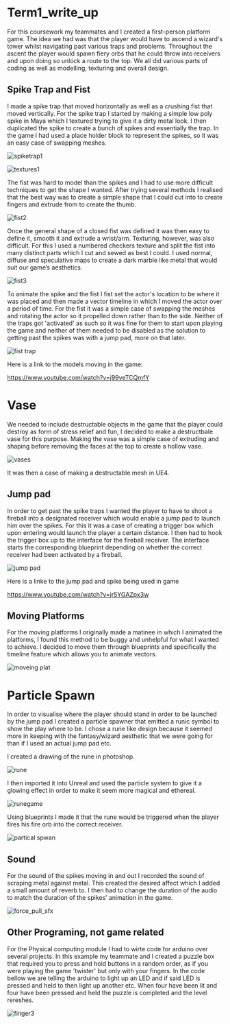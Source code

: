 # Term1_write_up

For this coursework my teammates and I created a first-person platform game. The idea we had was that the player would have to ascend a wizard's tower whilst navigating past various traps and problems. Throughout the ascent the player would spawn fiery orbs that he could throw into receivers and upon doing so unlock a route to the top.  We all did various parts of coding as well as modelling, texturing and overall design.

## Spike Trap and Fist

I made a spike trap that moved horizontally as well as a crushing fist that moved vertically. For the spike trap I started by making a simple low poly spike in Maya which I textured trying to give it a dirty metal look. I then duplicated the spike to create a bunch of spikes and essentially the trap. In the game I had used a place holder block to represent the spikes, so it was an easy case of swapping meshes. 

![spiketrap1](https://user-images.githubusercontent.com/32567724/35195469-cd3d4610-febb-11e7-8508-28ee968509d6.png)

![textures1](https://user-images.githubusercontent.com/32567724/35198031-a2965bb6-fee0-11e7-8f33-ba18f0a15d46.jpg)



The fist was hard to model than the spikes and I had to use more difficult techniques to get the shape I wanted. After trying several methods I realised that the best way was to create a simple shape that I could cut into to create fingers and extrude from to create the thumb. 

![fist2](https://user-images.githubusercontent.com/32567724/35195494-51f418ac-febc-11e7-8db3-7e47277c5029.png)

Once the general shape of a closed fist was defined it was then easy to define it, smooth it and extrude a wrist/arm. Texturing, however, was also difficult. For this I used a numbered checkers texture and split the fist into many distinct parts which I cut and sewed as best I could. I used normal, diffuse and speculative maps to create a dark marble like metal that would suit our game’s aesthetics.

![fist3](https://user-images.githubusercontent.com/32567724/35196113-ab474fce-fec5-11e7-89e8-ca7e3dd68d01.png)

To animate the spike and the fist I fist set the actor's location to be where it was placed and then made a vector timeline in which I moved the actor over a period of time. For the fist it was a simple case of swapping the meshes and rotating the actor so it propelled down rather than to the side. Neither of the traps got 'activated' as such so it was fine for them to start upon playing the game and neither of them needed to be disabled as the solution to getting past the spikes was with a jump pad, more on that later.   

![fist trap](https://user-images.githubusercontent.com/32567724/35196347-b7f215b2-fec8-11e7-9c8e-937d531a4524.PNG)

Here is a link to the models moving in the game:

https://www.youtube.com/watch?v=j99veTCQmfY

# Vase 
We needed to include destructable objects in the game that the player could destroy as form of stress relief and fun, I decided to make a destructbale vase for this purpose. Making the vase was a simple case of extruding and shaping before removing the faces at the top to create a hollow vase. 


![vases](https://user-images.githubusercontent.com/32567724/35195584-9b63d1c0-febd-11e7-835d-9cdf371f9ed8.png)

It was then a case of making a destructable mesh in UE4. 


## Jump pad
In order to get past the spike traps I wanted the player to have to shoot a fireball into a designated receiver which would enable a jump pad to launch him over the spikes. For this it was a case of creating a trigger box which upon entering would launch the player a certain distance. I then had to hook the trigger box up to the interface for the fireball receiver. The interface starts the corresponding blueprint depending on whether the correct receiver had been activated by a fireball. 

![jump pad](https://user-images.githubusercontent.com/32567724/35196653-e68acea6-fecc-11e7-8f36-06d7bbab5e86.PNG)

Here is a linke to the jump pad and spike being used in game

https://www.youtube.com/watch?v=jr5YGAZpx3w

## Moving Platforms
For the moving platforms I originally made a matinee in which I animated the platforms, I found this method to be buggy and unhelpful for what I wanted to achieve. I decided to move them through blueprints and specifically the timeline feature which allows you to animate vectors. 

![moveing plat](https://user-images.githubusercontent.com/32567724/35196654-e6a61922-fecc-11e7-8516-834307a497d7.PNG)


# Particle Spawn

In order to visualise where the player should stand in order to be launched by the jump pad I created a particle spawner that emitted a runic symbol to show the play where to be. I chose a rune like design because it seemed more in keeping with the fantasy/wizard aesthetic that we were going for than if I used an actual jump pad etc.  

I created a drawing of the rune in photoshop.

![rune](https://user-images.githubusercontent.com/32567724/35196813-3ea52cd8-fecf-11e7-83ef-f804c61f79a7.png)

I then imported it into Unreal and used the particle system to give it a glowing effect in order to make it seem more magical and ethereal.

![runegame](https://user-images.githubusercontent.com/32567724/35198420-a4fb1242-fee6-11e7-8ed1-9335847942bd.PNG)

Using blueprints I made it that the rune would be triggered when the player fires his fire orb into the correct receiver. 

![partical spwan](https://user-images.githubusercontent.com/32567724/35196655-e6bfed5c-fecc-11e7-9f14-f31e2a4e3541.PNG)

## Sound 
For the sound of the spikes moving in and out I recorded the sound of scraping metal against metal. This created the desired affect which I added a small amount of reverb to. I then had to change the duration of the audio to match the duration of the spikes’ animation in the game. 

![force_pull_sfx](https://user-images.githubusercontent.com/32567724/35198191-25a97982-fee3-11e7-8627-75be128e963c.PNG)

## Other Programing, not game related

For the Physical computing module I had to wirte code for arduino over several projects. In this example my teammate and I created a puzzle box that required you to press and hold buttons in a random order,  as if you were playing the game 'twister' but only with your fingers. In the code bellow we are telling the arduino to light up an LED and if said LED is pressed and held to then light up another etc. When four have been lit and four have been pressed and held the puzzle is completed and the level rereshes.

![finger3](https://user-images.githubusercontent.com/32567724/35225481-58e812ac-ff80-11e7-9cb7-54f36e87129f.png)










